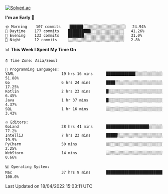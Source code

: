 [![Solved.ac](http://mazassumnida.wtf/api/v2/generate_badge?boj=kuckjwi)](https://solved.ac/kuckjwi)
<!--START_SECTION:waka-->
**I'm an Early 🐤** 

```text
🌞 Morning    107 commits    ██████░░░░░░░░░░░░░░░░░░░   24.94% 
🌆 Daytime    177 commits    ██████████░░░░░░░░░░░░░░░   41.26% 
🌃 Evening    133 commits    ███████░░░░░░░░░░░░░░░░░░   31.0% 
🌙 Night      12 commits     ░░░░░░░░░░░░░░░░░░░░░░░░░   2.8%

```


📊 **This Week I Spent My Time On** 

```text
⌚︎ Time Zone: Asia/Seoul

💬 Programming Languages: 
YAML                     19 hrs 16 mins      █████████████░░░░░░░░░░░░   51.88% 
Go                       6 hrs 24 mins       ████░░░░░░░░░░░░░░░░░░░░░   17.25% 
Kotlin                   2 hrs 23 mins       █░░░░░░░░░░░░░░░░░░░░░░░░   6.45% 
Java                     1 hr 37 mins        █░░░░░░░░░░░░░░░░░░░░░░░░   4.37% 
SQL                      1 hr 16 mins        ░░░░░░░░░░░░░░░░░░░░░░░░░   3.43%

🔥 Editors: 
GoLand                   28 hrs 41 mins      ███████████████████░░░░░░   77.2% 
IntelliJ                 7 hrs 23 mins       █████░░░░░░░░░░░░░░░░░░░░   19.9% 
PyCharm                  50 mins             ░░░░░░░░░░░░░░░░░░░░░░░░░   2.25% 
WebStorm                 14 mins             ░░░░░░░░░░░░░░░░░░░░░░░░░   0.66%

💻 Operating System: 
Mac                      37 hrs 9 mins       █████████████████████████   100.0%

```


 Last Updated on 18/04/2022 15:03:11 UTC
<!--END_SECTION:waka-->

